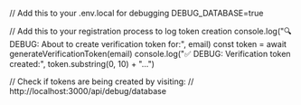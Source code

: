 // Add this to your .env.local for debugging
DEBUG_DATABASE=true

// Add this to your registration process to log token creation
console.log("🔍 DEBUG: About to create verification token for:", email)
const token = await generateVerificationToken(email)
console.log("✅ DEBUG: Verification token created:", token.substring(0, 10) + "...")

// Check if tokens are being created by visiting:
// http://localhost:3000/api/debug/database

